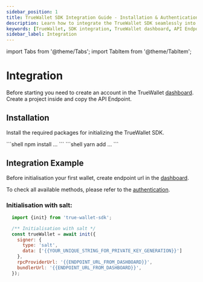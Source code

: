 ```yaml
---
sidebar_position: 1
title: TrueWallet SDK Integration Guide - Installation & Authentication
description: Learn how to integrate the TrueWallet SDK seamlessly into your projects. Follow step-by-step instructions for installation, authentication, and accessing available methods for enhanced functionality.
keywords: [TrueWallet, SDK integration, TrueWallet dashboard, API Endpoint, installation guide, authentication methods, wallet initialization, endpoint URL]
sidebar_label: Integration
---
```

import Tabs from '@theme/Tabs';
import TabItem from '@theme/TabItem';

# Integration
Before starting you need to create an account in the TrueWallet [dashboard](https://dashboard.true-wallet.io). Create a project inside and copy the API Endpoint.

## Installation
Install the required packages for initializing the TrueWallet SDK.

<Tabs groupId="installation">
  <TabItem value="npm" label="npm">
    ```shell
    npm install ...
    ```
  </TabItem>
  <TabItem value="yarn" label="yarn">
    ```shell
    yarn add ...
    ```
  </TabItem>
</Tabs>

## Integration Example
Before initialisation your first wallet, create endpoint url in the [dashboard](https://dashboard.true-wallet.io).

To check all available methods, please refer to the [authentication](/sdk/authentication).


### Initialisation with salt:
```javascript
  import {init} from 'true-wallet-sdk';

  /** Initialisation with salt */
  const trueWallet = await init({
    signer: {
      type: 'salt',
      data: ['{{YOUR_UNIQUE_STRING_FOR_PRIVATE_KEY_GENERATION}}']
    },
    rpcProviderUrl: '{{ENDPOINT_URL_FROM_DASHBOARD}}',
    bundlerUrl: '{{ENDPOINT_URL_FROM_DASHBOARD}}',
  });
```
